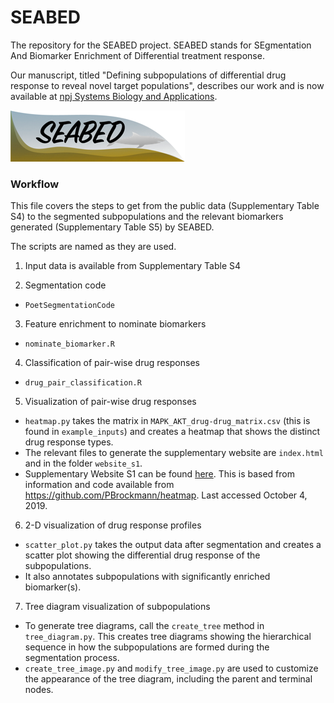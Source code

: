 # SEABED
The repository for the SEABED project. SEABED stands for SEgmentation And Biomarker Enrichment of Differential treatment response.

Our manuscript, titled "Defining subpopulations of differential drug response to reveal novel target populations", describes our work and is now available at [npj Systems Biology and Applications](https://www.nature.com/articles/s41540-019-0113-4). 

![logo](https://github.com/szen95/SEABED/blob/master/website_s1/img/SEABED_logo.png)

### Workflow

This file covers the steps to get from the public data (Supplementary Table S4) to the segmented subpopulations and the relevant biomarkers generated (Supplementary Table S5) by SEABED.

The scripts are named as they are used.

1. Input data is available from Supplementary Table S4

2. Segmentation code
* `PoetSegmentationCode`

3. Feature enrichment to nominate biomarkers
* `nominate_biomarker.R`

4. Classification of pair-wise drug responses
* `drug_pair_classification.R`

5. Visualization of pair-wise drug responses
* `heatmap.py` takes the matrix in `MAPK_AKT_drug-drug_matrix.csv` (this is found in `example_inputs`) and creates a heatmap that shows the distinct drug response types.
*  The relevant files to generate the supplementary website are `index.html` and in the folder `website_s1`.
* Supplementary Website S1 can be found [here](https://szen95.github.io/SEABED/). This is based from information and code available from https://github.com/PBrockmann/heatmap. Last accessed October 4, 2019. 

6. 2-D visualization of drug response profiles
* `scatter_plot.py` takes the output data after segmentation and creates a scatter plot showing the differential drug response of the subpopulations.
* It also annotates subpopulations with significantly enriched biomarker(s).

7. Tree diagram visualization of subpopulations
* To generate tree diagrams, call the `create_tree` method in `tree_diagram.py`. This creates tree diagrams showing the hierarchical sequence in how the subpopulations are formed during the segmentation process.
* `create_tree_image.py` and `modify_tree_image.py` are used to customize the appearance of the tree diagram, including the parent and terminal nodes.
